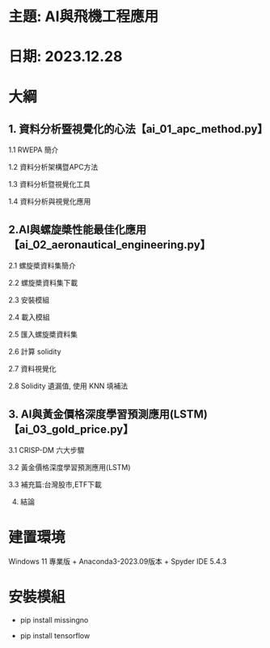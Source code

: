 # 主題: AI與飛機工程應用
# 日期: 2023.12.28

# 大綱

## 1. 資料分析暨視覺化的心法【ai_01_apc_method.py】

1.1 RWEPA 簡介

1.2 資料分析架構暨APC方法

1.3 資料分析暨視覺化工具

1.4 資料分析與視覺化應用

## 2.AI與螺旋槳性能最佳化應用【ai_02_aeronautical_engineering.py】

2.1 螺旋槳資料集簡介

2.2 螺旋槳資料集下載

2.3 安裝模組

2.4 載入模組

2.5 匯入螺旋槳資料集

2.6 計算 solidity

2.7 資料視覺化

2.8 Solidity 遺漏值, 使用 KNN 填補法

## 3. AI與黃金價格深度學習預測應用(LSTM) 【ai_03_gold_price.py】

3.1 CRISP-DM 六大步驟

3.2 黃金價格深度學習預測應用(LSTM)

3.3 補充篇:台灣股市,ETF下載

4. 結論

# 建置環境

Windows 11 專業版 + Anaconda3-2023.09版本 + Spyder IDE 5.4.3

# 安裝模組

+ pip install missingno

+ pip install tensorflow
